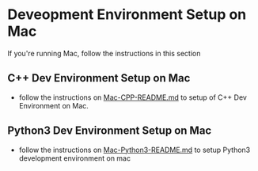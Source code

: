 # Deveopment Environment Setup on Mac

If you're running Mac, follow the instructions in this section

## C++ Dev Environment Setup on Mac

- follow the instructions on [Mac-CPP-README.md](Mac-CPP-README.md) to setup of C++ Dev Environment on Mac.

## Python3 Dev Environment Setup on Mac

- follow the instructions on [Mac-Python3-README.md](Mac-Python3-README.md) to setup Python3 development environment on mac

